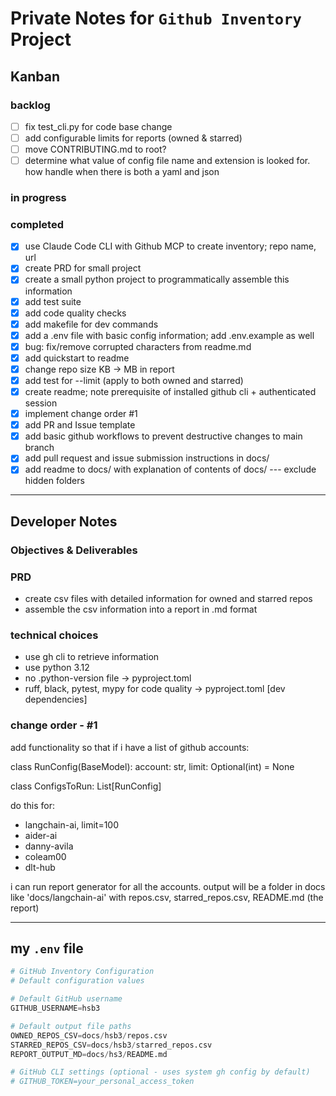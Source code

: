 # Private Notes for `Github Inventory` Project

## Kanban

### **backlog**

- [ ] fix test_cli.py for code base change
- [ ] add configurable limits for reports (owned & starred)
- [ ] move CONTRIBUTING.md to root?
- [ ] determine what value of config file name and extension is looked for.  how handle when there is both a yaml and json

### **in progress**

### **completed**

- [x] use Claude Code CLI with Github MCP to create inventory; repo name, url
- [x] create PRD for small project
- [x] create a small python project to programmatically assemble this information
- [x] add test suite
- [x] add code quality checks
- [x] add makefile for dev commands
- [x] add a .env file with basic config information; add .env.example as well
- [x] bug: fix/remove corrupted characters from readme.md
- [x] add quickstart to readme
- [x] change repo size KB -> MB in report
- [x] add test for --limit (apply to both owned and starred)
- [x] create readme; note prerequisite of installed github cli + authenticated session
- [x] implement change order #1
- [x] add PR and Issue template
- [x] add basic github workflows to prevent destructive changes to main branch
- [x] add pull request and issue submission instructions in docs/
- [x] add readme to docs/ with explanation of contents of docs/ --- exclude hidden folders

---

## Developer Notes

### Objectives & Deliverables

### PRD

- create csv files with detailed information for owned and starred repos
- assemble the csv information into a report in .md format

### **technical choices**

- use gh cli to retrieve information
- use python 3.12
- no .python-version file -> pyproject.toml
- ruff, black, pytest, mypy for code quality -> pyproject.toml [dev dependencies]

### change order - #1

add functionality so that if i have a list of github accounts:

class RunConfig(BaseModel):
    account: str,
    limit: Optional(int) = None

class ConfigsToRun:
    List[RunConfig]

do this for:
- langchain-ai, limit=100
- aider-ai
- danny-avila
- coleam00
- dlt-hub

i can run report generator for all the accounts.
output will be a folder in docs like 'docs/langchain-ai'
with repos.csv, starred_repos.csv, README.md (the report)



---
## my `.env` file
```python
# GitHub Inventory Configuration
# Default configuration values

# Default GitHub username
GITHUB_USERNAME=hsb3

# Default output file paths
OWNED_REPOS_CSV=docs/hsb3/repos.csv
STARRED_REPOS_CSV=docs/hsb3/starred_repos.csv
REPORT_OUTPUT_MD=docs/hs3/README.md

# GitHub CLI settings (optional - uses system gh config by default)
# GITHUB_TOKEN=your_personal_access_token
```

